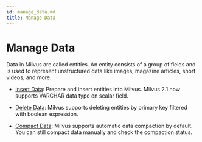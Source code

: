 ```yaml
---
id: manage_data.md
title: Manage Data
---
```


# Manage Data

Data in Milvus are called entities. An entity consists of a group of fields and is used to represent unstructured data like images, magazine articles, short videos, and more.

- [Insert Data](insert_data.md): Prepare and insert entities into Milvus. Milvus 2.1 now supports VARCHAR data type on scalar field.

- [Delete Data](delete_data.md): Milvus supports deleting entities by primary key filtered with boolean expression.

- [Compact Data](compact_data.md): Milvus supports automatic data compaction by default. You can still compact data manually and check the compaction status.
